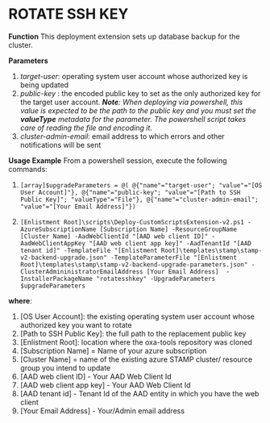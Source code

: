 # ROTATE SSH KEY

**Function**
This deployment extension sets up database backup for the cluster.

**Parameters**
1. _target-user_: operating system user account whose authorized key is being updated
2. _public-key_ : the encoded public key to set as the only authorized key for the target user account. 
_**Note**: When deploying via powershell, this value is expected to be the path to the public key and you must set the **valueType** metadata for the parameter. The powershell script takes care of reading the file and encoding it._
3. _cluster-admin-email_: email address to which errors and other notifications will be sent

**Usage Example**
From a powershell session, execute the following commands:
1. `[array]$upgradeParameters = @( @{"name"="target-user"; "value"="[OS User Account]"}, @{"name"="public-key"; "value"="[Path to SSH Public Key]"; "valueType"="File"}, @{"name"="cluster-admin-email"; "value"="[Your Email Address]"})`

2. `[Enlistment Root]\scripts\Deploy-CustomScriptsExtension-v2.ps1 -AzureSubscriptionName [Subscription Name] -ResourceGroupName [Cluster Name] -AadWebClientId "[AAD web client ID]" -AadWebClientAppKey "[AAD web client app key]" -AadTenantId "[AAD tenant id]" -TemplateFile "[Enlistment Root]\templates\stamp\stamp-v2-backend-upgrade.json" -TemplateParameterFile "[Enlistment Root]\templates\stamp\stamp-v2-backend-upgrade-parameters.json" -ClusterAdmininistratorEmailAddress [Your Email Address]  -InstallerPackageName "rotatesshkey" -UpgradeParameters $upgradeParameters`	

**where**:
1. [OS User Account]: the existing operating system user account whose authorized key you want to rotate 
2. [Path to SSH Public Key]: the full path to the replacement public key
2. [Enlistment Root]: location where the oxa-tools repository was cloned
2. [Subscription Name] = Name of your azure subscription
3. [Cluster Name] = name of the existing azure STAMP cluster/ resource group you intend to update
4. [AAD web client ID] - Your AAD Web Client Id
5. [AAD web client app key] - Your AAD Web Client Id
6. [AAD tenant id] - Tenant Id of the AAD entity in which you have the web client
7. [Your Email Address] - Your/Admin email address
